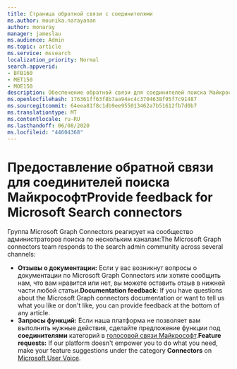 ```yaml
---
title: Страница обратной связи с соединителями
ms.author: mounika.narayanan
author: monaray
manager: jameslau
ms.audience: Admin
ms.topic: article
ms.service: mssearch
localization_priority: Normal
search.appverid:
- BFB160
- MET150
- MOE150
description: Обеспечение обратной связи для соединителей поиска Майкрософт
ms.openlocfilehash: 176361ff63f8b7aa94ec4c3704638f95f7c91487
ms.sourcegitcommit: 64eea81f8c1db9ee955013462a7b51612fb7d0b7
ms.translationtype: MT
ms.contentlocale: ru-RU
ms.lasthandoff: 06/08/2020
ms.locfileid: "44604368"
---
```

# <a name="provide-feedback-for-microsoft-search-connectors"></a><span data-ttu-id="e75a2-103">Предоставление обратной связи для соединителей поиска Майкрософт</span><span class="sxs-lookup"><span data-stu-id="e75a2-103">Provide feedback for Microsoft Search connectors</span></span>

<span data-ttu-id="e75a2-104">Группа Microsoft Graph Connectors реагирует на сообщество администраторов поиска по нескольким каналам:</span><span class="sxs-lookup"><span data-stu-id="e75a2-104">The Microsoft Graph connectors team responds to the search admin community across several channels:</span></span>

* <span data-ttu-id="e75a2-105">**Отзывы о документации:** Если у вас возникнут вопросы о документации по Microsoft Graph Connectors или хотите сообщить нам, что вам нравится или нет, вы можете оставить отзыв в нижней части любой статьи.</span><span class="sxs-lookup"><span data-stu-id="e75a2-105">**Documentation feedback:** If you have questions about the Microsoft Graph connectors documentation or want to tell us what you like or don't like, you can provide feedback at the bottom of any article.</span></span>
* <span data-ttu-id="e75a2-106">**Запросы функций:** Если наша платформа не позволяет вам выполнить нужные действия, сделайте предложение функции под **соединителями** категорий в [голосовой связи Майкрософт](https://microsoftsearch.uservoice.com/forums/926998-connectors).</span><span class="sxs-lookup"><span data-stu-id="e75a2-106">**Feature requests:** If our platform doesn't empower you to do what you need, make your feature suggestions under the category **Connectors** on [Microsoft User Voice](https://microsoftsearch.uservoice.com/forums/926998-connectors).</span></span>
